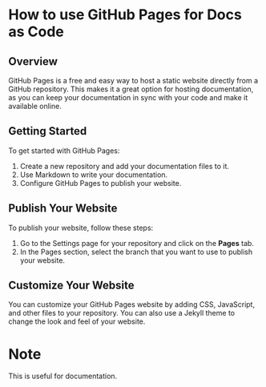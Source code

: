 # How to use GitHub Pages for Docs as Code

## Overview
GitHub Pages is a free and easy way to host a static website directly from a GitHub repository. This makes it a great option for hosting documentation, as you can keep your documentation in sync with your code and make it available online.

## Getting Started

To get started with GitHub Pages:

1. Create a new repository and add your documentation files to it.
2. Use Markdown to write your documentation.
3. Configure GitHub Pages to publish your website.

## Publish Your Website

To publish your website, follow these steps:

1. Go to the Settings page for your repository and click on the **Pages** tab.
2. In the Pages section, select the branch that you want to use to publish your website.

## Customize Your Website
You can customize your GitHub Pages website by adding CSS, JavaScript, and other files to your repository. You can also use a Jekyll theme to change the look and feel of your website.

# Note
This is useful for documentation.
